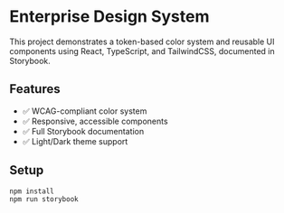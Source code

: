 # Enterprise Design System

This project demonstrates a token-based color system and reusable UI components using React, TypeScript, and TailwindCSS, documented in Storybook.

## Features

- ✅ WCAG-compliant color system
- ✅ Responsive, accessible components
- ✅ Full Storybook documentation
- ✅ Light/Dark theme support

## Setup

```bash
npm install
npm run storybook
```
